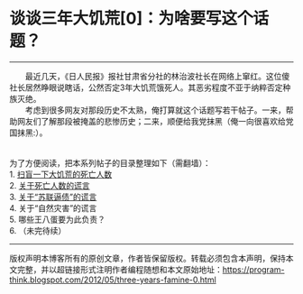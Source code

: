 # 谈谈三年大饥荒[0]：为啥要写这个话题？ 

-----

<div class="post-body entry-content">
　　最近几天，《日人民报》报社甘肃省分社的林治波社长在网络上窜红。这位傻社长居然睁眼说瞎话，公然否定3年大饥荒饿死人。其恶劣程度不亚于纳粹否定种族灭绝。<br/>
　　考虑到很多网友对那段历史不太熟，俺打算就这个话题写若干帖子。一来，帮助网友们了解那段被掩盖的悲惨历史；二来，顺便给我党抹黑（俺一向很喜欢给党国抹黑:）。<br/>
<a name="more"></a><br/>
<br/>
为了方便阅读，把本系列帖子的目录整理如下（需翻墙）：<a name="index"> </a><br/>
1. <a href="../../2012/05/three-years-famine-1.md">扫盲一下大饥荒的死亡人数</a><br/>
2. <a href="../../2012/05/three-years-famine-2.md">关于死亡人数的谎言</a><br/>
3. <a href="../../2012/08/three-years-famine-3.md">关于“苏联逼债”的谎言</a><br/>
4. 关于“自然灾害”的谎言<br/>
5. 哪些王八蛋要为此负责？<br/>
6. （未完待续）
</div>


------------------------------------------------

版权声明本博客所有的原创文章，作者皆保留版权。转载必须包含本声明，保持本文完整，并以超链接形式注明作者编程随想和本文原始地址：https://program-think.blogspot.com/2012/05/three-years-famine-0.html

